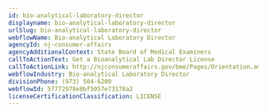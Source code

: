 ```yaml
---
id: bio-analytical-laboratory-director
displayname: bio-analytical-laboratory-director
urlSlug: bio-analytical-laboratory-director
webflowName: Bio-analytical Laboratory Director
agencyId: nj-consumer-affairs
agencyAdditionalContext: State Board of Medical Examiners
callToActionText: Get a Bioanalytical Lab Director License
callToActionLink: http://njconsumeraffairs.gov/bme/Pages/Orientation.aspx
webflowIndustry: Bio-analytical Laboratory Director
divisionPhone: (973) 504-6200
webflowId: 5f772978e8bf5057e73178a2
licenseCertificationClassification: LICENSE
---
```

